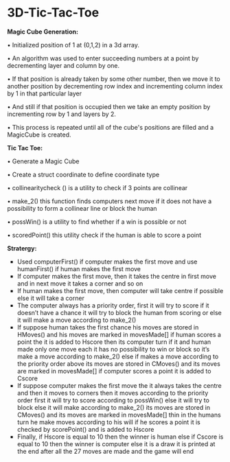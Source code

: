 # 3D-Tic-Tac-Toe
<p><b>Magic Cube Generation:</b></p>
<p>•	Initialized position of 1 at (0,1,2) in a 3d array.</p> 
<p>•	An algorithm was used to enter succeeding numbers at a point by decrementing layer and column by one.</p>
<p>•	If that position is already taken by some other number, then we move it to another position by decrementing row index and incrementing column index by 1 in that particular layer</p>
<p>•	And still if that position is occupied then we take an empty position by incrementing row by 1 and layers by 2.</p>
<p>•	This process is repeated until all of the cube's positions are filled and a MagicCube is created.</p>
<p><b>Tic Tac Toe:</b></p>
<p>•	Generate a Magic Cube</p>
<p>•	Create a struct coordinate to define coordinate type</p> 
<p>•	collinearitycheck () is a utility to check if 3 points are collinear</p>
<p>•	make_2() this function finds computers next move if it does not have a possibility to form a collinear line or block the human</p>
<p>•	possWin() is a utility to find whether if a win is possible or not</p>
<p>•	scoredPoint() this utility check if the human is able to score a point</p>
<p><b>Stratergy:</b></p>
<ul type="square">
  <li>
    Used computerFirst() if computer makes the first move and use humanFirst() if human makes the first move
  </li>
  <li>
    If computer makes the first move, then it takes the centre in first move and in next move it takes a corner and so on
  </li>
  <li>
    If human makes the first move, then computer will take centre if possible else it will take a corner
  </li>
  <li>
    The computer always has a priority order, first it will try to score if it doesn’t have a chance it will try to block the human from scoring or else it will make a move according to make_2()
  </li>
  <li>
    If suppose human takes the first chance his moves are stored in HMoves() and his moves are marked in movesMade[] if human scores a point the it is added to Hscore then its computer turn if it and human made only one move each it has no possibility to win or block so it’s make a move according to make_2()  else if makes a move according to the priority order above its moves are stored in CMoves() and its moves are marked in movesMade[] if computer scores a point it is added to Cscore
  </li>
  <li>
    If suppose computer makes the first move the it always takes the centre and then it moves to corners then it moves according to the priority order first it will try to score according to possWin() else it will try to block else it will make according to make_2() its moves are stored in CMoves() and its moves are marked in movesMade[] thin in the humans turn he make moves according to his will if he scores a point it is checked by scorePoint() and is added to Hscore
  </li>
  <li>
    Finally, if Hscore is equal to 10 then the winner is human else if Cscore is equal to 10 then the winner is computer else it is a draw it is printed at the end after all the 27 moves are made and the game will end
  </li>
</ul>
</p>
